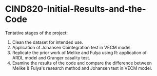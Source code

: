 # CIND820-Initial-Results-and-the-Code
Tentative stages of the project:
1. Clean the dataset for intended use.
2. Application of Johansen Cointegration test in VECM model.
3. Replicate the prior work of Melike and Fulya using R: application of ARDL model and Granger casality test.
4. Examine the results of the code and compare the difference between Melike & Fulya's research method and Johansen test in VECM model.
